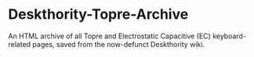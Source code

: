 # Deskthority-Topre-Archive
An HTML archive of all Topre and Electrostatic Capacitive (EC) keyboard-related pages, saved from the now-defunct Deskthority wiki.
